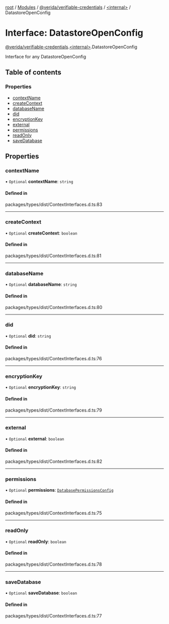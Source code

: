 [root](../README.md) / [Modules](../modules.md) / [@verida/verifiable-credentials](../modules/verida_verifiable_credentials.md) / [<internal\>](../modules/verida_verifiable_credentials._internal_.md) / DatastoreOpenConfig

# Interface: DatastoreOpenConfig

[@verida/verifiable-credentials](../modules/verida_verifiable_credentials.md).[<internal\>](../modules/verida_verifiable_credentials._internal_.md).DatastoreOpenConfig

Interface for any DatastoreOpenConfig

## Table of contents

### Properties

- [contextName](verida_verifiable_credentials._internal_.DatastoreOpenConfig.md#contextname)
- [createContext](verida_verifiable_credentials._internal_.DatastoreOpenConfig.md#createcontext)
- [databaseName](verida_verifiable_credentials._internal_.DatastoreOpenConfig.md#databasename)
- [did](verida_verifiable_credentials._internal_.DatastoreOpenConfig.md#did)
- [encryptionKey](verida_verifiable_credentials._internal_.DatastoreOpenConfig.md#encryptionkey)
- [external](verida_verifiable_credentials._internal_.DatastoreOpenConfig.md#external)
- [permissions](verida_verifiable_credentials._internal_.DatastoreOpenConfig.md#permissions)
- [readOnly](verida_verifiable_credentials._internal_.DatastoreOpenConfig.md#readonly)
- [saveDatabase](verida_verifiable_credentials._internal_.DatastoreOpenConfig.md#savedatabase)

## Properties

### contextName

• `Optional` **contextName**: `string`

#### Defined in

packages/types/dist/ContextInterfaces.d.ts:83

___

### createContext

• `Optional` **createContext**: `boolean`

#### Defined in

packages/types/dist/ContextInterfaces.d.ts:81

___

### databaseName

• `Optional` **databaseName**: `string`

#### Defined in

packages/types/dist/ContextInterfaces.d.ts:80

___

### did

• `Optional` **did**: `string`

#### Defined in

packages/types/dist/ContextInterfaces.d.ts:76

___

### encryptionKey

• `Optional` **encryptionKey**: `string`

#### Defined in

packages/types/dist/ContextInterfaces.d.ts:79

___

### external

• `Optional` **external**: `boolean`

#### Defined in

packages/types/dist/ContextInterfaces.d.ts:82

___

### permissions

• `Optional` **permissions**: [`DatabasePermissionsConfig`](verida_verifiable_credentials._internal_.DatabasePermissionsConfig.md)

#### Defined in

packages/types/dist/ContextInterfaces.d.ts:75

___

### readOnly

• `Optional` **readOnly**: `boolean`

#### Defined in

packages/types/dist/ContextInterfaces.d.ts:78

___

### saveDatabase

• `Optional` **saveDatabase**: `boolean`

#### Defined in

packages/types/dist/ContextInterfaces.d.ts:77
